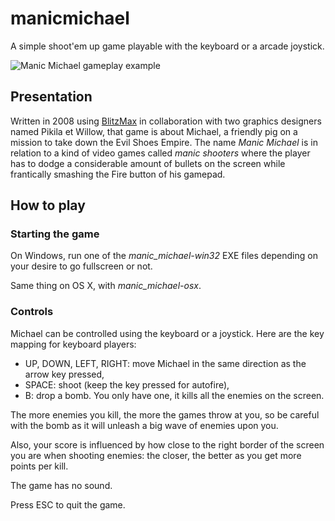 # manicmichael
A simple shoot'em up game playable with the keyboard or a arcade joystick.

![Manic Michael gameplay example](manicmichael01-optimized.gif)

## Presentation
Written in 2008 using [BlitzMax](https://blitzmax.org) in collaboration with two graphics designers named Pikila et Willow, that game is about Michael, a friendly pig on a mission to take down the Evil Shoes Empire. The name *Manic Michael* is in relation to a kind of video games called *manic shooters* where the player has to dodge a considerable amount of bullets on the screen while frantically smashing the Fire button of his gamepad.

## How to play

### Starting the game

On Windows, run one of the *manic_michael-win32* EXE files depending on your desire to go fullscreen or not.

Same thing on OS X, with *manic_michael-osx*.

### Controls

Michael can be controlled using the keyboard or a joystick. Here are the key mapping for keyboard players:

- UP, DOWN, LEFT, RIGHT: move Michael in the same direction as the arrow key pressed,
- SPACE: shoot (keep the key pressed for autofire),
- B: drop a bomb. You only have one, it kills all the enemies on the screen.

The more enemies you kill, the more the games throw at you, so be careful with the bomb as it will unleash a big wave of enemies upon you.

Also, your score is influenced by how close to the right border of the screen you are when shooting enemies: the closer, the better as you get more points per kill.

The game has no sound.

Press ESC to quit the game.


